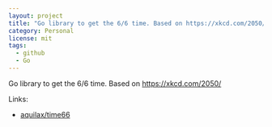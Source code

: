 ```yaml
---
layout: project
title: "Go library to get the 6/6 time. Based on https://xkcd.com/2050/"
category: Personal
license: mit
tags:
  - github
  - Go
---
```


Go library to get the 6/6 time. Based on https://xkcd.com/2050/

Links:

* [aquilax/time66](https://github.com/aquilax/time66)
